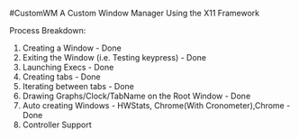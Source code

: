 #CustomWM
A Custom Window Manager Using the X11 Framework

Process Breakdown:
1. Creating a Window - Done
2. Exiting the Window (i.e. Testing keypress) - Done
3. Launching Execs - Done
4. Creating tabs - Done
5. Iterating between tabs - Done
6. Drawing Graphs/Clock/TabName on the Root Window - Done
7. Auto creating Windows - HWStats, Chrome(With Cronometer),Chrome - Done
8. Controller Support
